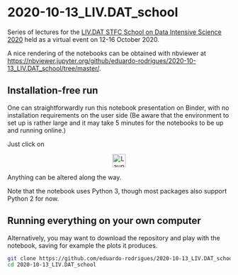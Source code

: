 # 2020-10-13_LIV.DAT_school

Series of lectures for the [LIV.DAT STFC School on Data Intensive Science 2020](https://indico.ph.liv.ac.uk/event/103/)
held as a virtual event on 12-16 October 2020.

A nice rendering of the notebooks can be obtained with nbviewer at
https://nbviewer.jupyter.org/github/eduardo-rodrigues/2020-10-13_LIV.DAT_school/tree/master/.


## Installation-free run

One can straightforwardly run this notebook presentation on Binder,
with no installation requirements on the user side
(Be aware that the environment to set up is rather large and it may take 5 minutes
for the notebooks to be up and running online.)

Just click on

<p align="center">
  <a href="https://mybinder.org/v2/gh/eduardo-rodrigues/2020-10-13_LIV.DAT_school/master/?urlpath=lab">
    <img src="https://mybinder.org/badge_logo.svg" alt="Launch Binder" height="30">
  </a>
</p>

Anything can be altered along the way.

Note that the notebook uses Python 3, though most packages also support Python 2 for now.


## Running everything on your own computer

Alternatively, you may want to download the repository and play with the notebook,
saving for example the plots it produces.


```bash
git clone https://github.com/eduardo-rodrigues/2020-10-13_LIV.DAT_school.git
cd 2020-10-13_LIV.DAT_school
```
